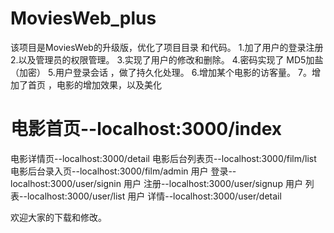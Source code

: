 # MoviesWeb_plus
该项目是MoviesWeb的升级版，优化了项目目录 和代码。
1.加了用户的登录注册
2.以及管理员的权限管理。
3.实现了用户的修改和删除。
4.密码实现了 MD5加盐（加密）
5.用户登录会话 ，做了持久化处理。
6.增加某个电影的访客量。
7。增加了首页 ，电影的增加效果，以及美化
 # 电影首页--localhost:3000/index
 电影详情页--localhost:3000/detail
 电影后台列表页--localhost:3000/film/list
 电影后台录入页--localhost:3000/film/admin
 用户 登录--localhost:3000/user/signin
 用户 注册--localhost:3000/user/signup
 用户 列表--localhost:3000/user/list
 用户 详情--localhost:3000/user/detail

欢迎大家的下载和修改。
